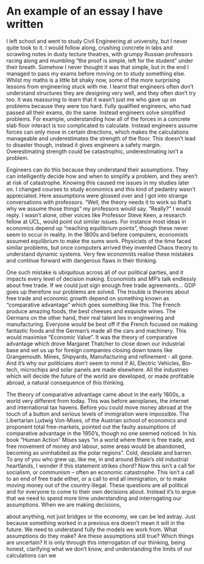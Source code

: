 # An example of an essay I have written

I left school and went to study Civil Engineering at university, but I
never quite took to it. I would follow along, crushing concrete in labs
and scrawling notes in dusty lecture theatres, with grumpy Russian
professors racing along and mumbling “the proof is simple, left for the
student” under their breath. Somehow I never thought it was that
simple, but in the end I managed to pass my exams before moving on
to study something else.
Whilst my maths is a little bit shaky now, some of the more surprising
lessons from engineering stuck with me. I learnt that engineers often
don’t understand structures they are designing very well, and they often
don’t try too. It was reassuring to learn that it wasn’t just me who gave
up on problems because they were too hard. Fully qualified engineers,
who had passed all their exams, do the same.
Instead engineers solve simplified problems. For example, understanding
how all of the forces in a concrete slab floor interact is too complicated
to calculate. Instead engineers assume forces can only move in certain
directions, which makes the calculations manageable and underestimates
the strength of the floor. This doesn’t lead to disaster though, instead it
gives engineers a safety margin. Overestimating strength could be
catastrophic, underestimating isn’t a problem.

Engineers can do this because they understand their assumptions. They
can intelligently decide how and when to simplify a problem, and they
aren’t at risk of catastrophe.
Knowing this caused me issues in my studies later on. I changed
courses to study economics and this kind of pedantry wasn’t
appreciated. Here assumptions were glossed over and I got into strange
conversations with professors. “Well, the theory needs it to work so
that’s why we assume those things” my professors would say. “Really?” I
would reply.
I wasn’t alone, other voices like Professor Steve Keen, a research fellow
at UCL, would point out similar issues. For instance most ideas in
economics depend up “reaching equilibrium points”, though these never
seem to occur in reality. In the 1800s and before computers, economists
assumed equilibrium to make the sums work. Physicists of the time
faced similar problems, but once computers arrived they invented Chaos
theory to understand dynamic systems. Very few economists realise
these mistakes and continue forward with dangerous flaws in their
thinking.

One such mistake is ubiquitous across all of our political parties, and it
impacts every level of decision making. Economists and MP’s talk
endlessly about free trade. If we could just sign enough free trade
agreements… GDP goes up therefore our problems are solved.
The trouble is theories about free trade and economic growth depend
on something known as “comparative advantage” which goes something
like this. The French produce amazing foods, the best cheeses and
exquisite wines. The Germans on the other hand, their real talent lies in
engineering and manufacturing. Everyone would be best off if the
French focused on making fantastic foods and the German’s made all
the cars and machinery. This would maximise “Economic Value”.
It was the theory of comparative advantage which drove Margaret
Thatcher to close down our industrial base and set us up for foreign
companies closing down towns like Grangemouth. Mines, Shipyards,
Manufacturing and refinement - all gone. And it’s why our politicians
don’t seem to mind if AI, Electric Vehicles, Bio-tech, microchips and
solar panels are made elsewhere. All the industries which will decide
the future of the world are developed, or made profitable abroad, a
natural consequence of this thinking.

The theory of comparative advantage came about in the early 1800s, a
world very different from today. This was before aeroplanes, the internet
and international tax havens. Before you could move money abroad at
the touch of a button and serious levels of immigration were impossible.
The Libertarian Ludwig Von-Mises, of the Austrian school of economics
and proponent total free-markets, pointed out the faulty assumptions of
comparative advantage in the 1950’s, though no one seemed noticed. In
his book “Human Action” Mises says “in a world where there is free
trade, and free movement of money and labour, some areas would be
abandoned, becoming as uninhabited as the polar regions”. Cold,
desolate and barren. To any of you who grew up, like me, in and
around Britain’s old industrial heartlands, I wonder if this statement
strikes chord?
Now this isn’t a call for socialism, or communism – often an economic
catastrophe. This isn’t a call to an end of free trade either, or a call to
end all immigration, or to make moving money out of the country
illegal. These questions are all political and for everyone to come to
their own decisions about.
Instead it’s to argue that we need to spend more time understanding
and interrogating our assumptions. When we are making decisions,

about anything, not just bridges or the economy, we can be led astray.
Just because something worked in a previous era doesn’t mean it will in
the future. We need to understand fully the models we work from. What
assumptions do they make? Are these assumptions still true? Which
things are uncertain? It is only through this interrogation of our
thinking, being honest, clarifying what we don’t know, and
understanding the limits of our calculations can we
